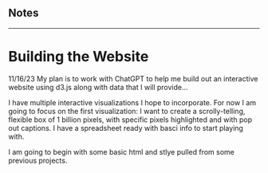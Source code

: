 ## Notes
---------
# Building the Website

11/16/23
My plan is to work with ChatGPT to help me build out an interactive website using d3.js along with data that I will provide...

I have multiple interactive visualizations I hope to incorporate. For now I am going to focus on the first visualization: I want to create a scrolly-telling, flexible box of 1 billion pixels, with specific pixels highlighted and with pop out captions. I have a spreadsheet ready with basci info to start playing with. 

I am going to begin with some basic html and stlye pulled from some previous projects. 